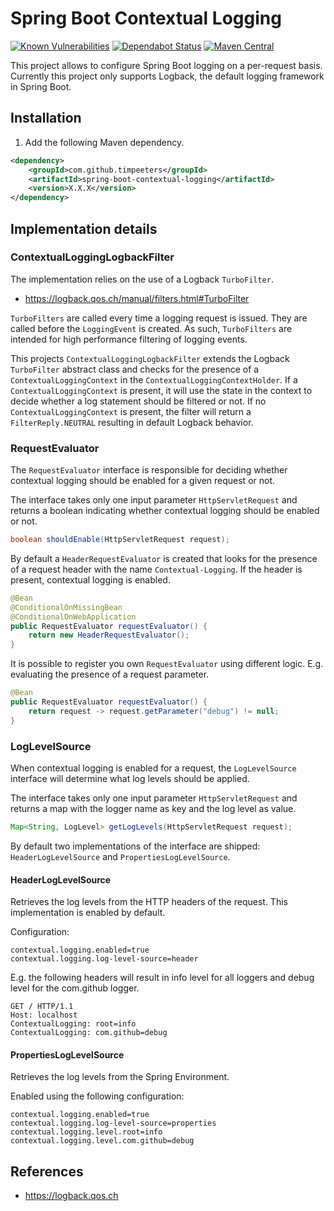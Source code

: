 Spring Boot Contextual Logging
==============================

[![Known Vulnerabilities](https://snyk.io/test/github/timpeeters/spring-boot-contextual-logging/badge.svg?targetFile=pom.xml)](https://snyk.io/test/github/timpeeters/spring-boot-contextual-logging?targetFile=pom.xml)
[![Dependabot Status](https://api.dependabot.com/badges/status?host=github&repo=timpeeters/spring-boot-contextual-logging)](https://dependabot.com)
[![Maven Central](https://maven-badges.herokuapp.com/maven-central/com.github.timpeeters/spring-boot-contextual-logging/badge.svg)](https://maven-badges.herokuapp.com/maven-central/com.github.timpeeters/spring-boot-contextual-logging)

This project allows to configure Spring Boot logging on a per-request basis. 
Currently this project only supports Logback, the default logging framework in Spring Boot.


Installation
------------

1. Add the following Maven dependency.

```xml
<dependency>
    <groupId>com.github.timpeeters</groupId>
    <artifactId>spring-boot-contextual-logging</artifactId>
    <version>X.X.X</version>
</dependency>
```

Implementation details
----------------------

### ContextualLoggingLogbackFilter

The implementation relies on the use of a Logback `TurboFilter`.

- https://logback.qos.ch/manual/filters.html#TurboFilter 

`TurboFilters` are called every time a logging request is issued.
They are called before the `LoggingEvent` is created.
As such, `TurboFilters` are intended for high performance filtering of logging events.

This projects `ContextualLoggingLogbackFilter` extends the Logback `TurboFilter` abstract class and checks for the presence of a `ContextualLoggingContext` in the `ContextualLoggingContextHolder`.
If a `ContextualLoggingContext` is present, it will use the state in the context to decide whether a log statement should be filtered or not.
If no `ContextualLoggingContext` is present, the filter will return a `FilterReply.NEUTRAL` resulting in default Logback behavior.


### RequestEvaluator

The `RequestEvaluator` interface is responsible for deciding whether contextual logging should be enabled for a given request or not.

The interface takes only one input parameter `HttpServletRequest` and returns a boolean indicating whether contextual logging should be enabled or not.

```java
boolean shouldEnable(HttpServletRequest request);
```

By default a `HeaderRequestEvaluator` is created that looks for the presence of a request header with the name `Contextual-Logging`.
If the header is present, contextual logging is enabled.

```java
@Bean
@ConditionalOnMissingBean
@ConditionalOnWebApplication
public RequestEvaluator requestEvaluator() {
    return new HeaderRequestEvaluator();
}
```

It is possible to register you own `RequestEvaluator` using different logic.
E.g. evaluating the presence of a request parameter.

```java
@Bean
public RequestEvaluator requestEvaluator() {
    return request -> request.getParameter("debug") != null;
}
```


### LogLevelSource

When contextual logging is enabled for a request, the `LogLevelSource` interface will determine what log levels should be applied.

The interface takes only one input parameter `HttpServletRequest` and returns a map with the logger name as key and the log level as value.

```java
Map<String, LogLevel> getLogLevels(HttpServletRequest request);
```

By default two implementations of the interface are shipped: `HeaderLogLevelSource` and `PropertiesLogLevelSource`.

#### HeaderLogLevelSource

Retrieves the log levels from the HTTP headers of the request. 
This implementation is enabled by default.

Configuration:

```properties
contextual.logging.enabled=true
contextual.logging.log-level-source=header
```

E.g. the following headers will result in info level for all loggers and debug level for the com.github logger.

```
GET / HTTP/1.1
Host: localhost
ContextualLogging: root=info
ContextualLogging: com.github=debug
```


#### PropertiesLogLevelSource

Retrieves the log levels from the Spring Environment.

Enabled using the following configuration:

```properties
contextual.logging.enabled=true
contextual.logging.log-level-source=properties
contextual.logging.level.root=info
contextual.logging.level.com.github=debug
```


References
----------

- https://logback.qos.ch
